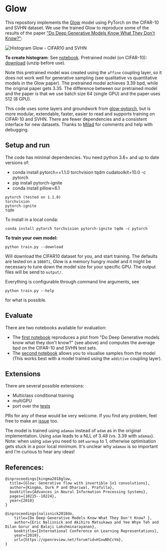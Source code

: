 # Glow

This repository implements the [Glow](https://arxiv.org/abs/1807.03039) model using PyTorch on the CIFAR-10 and SVHN dataset. We use the trained Glow to reproduce some of the results of the paper ["Do Deep Generative Models Know What They Don't Know?"](https://arxiv.org/abs/1810.09136):

![Histogram Glow - CIFAR10 and SVHN](images/histogram_glow_cifar_svhn.png)

**To create histogram**:
See [notebook](Do_deep_generative_models_know_what_they_dont_know.ipynb).
Pretrained model (on CIFAR-10): [download](http://www.cs.ox.ac.uk/people/joost.vanamersfoort/glow.zip) (unzip before use).

Note this pretrained model was created using the `affine` coupling layer, so it does not work well for generative sampling (see qualitative vs quantitative models in the Glow paper). The pretrained model achieves 3.39 bpd, while the original paper gets 3.35. The difference between our pretrained model and the paper is that we use batch size 64 (single GPU) and the paper uses 512 (8 GPU).

This code uses some layers and groundwork from [glow-pytorch](https://github.com/chaiyujin/glow-pytorch), but is more modular, extendable, faster, easier to read and supports training on CIFAR-10 and SVHN. There are fewer dependencies and a consistent interface for new datasets. Thanks to [Milad](https://github.com/mi-lad) for comments and help with debugging.

## Setup and run

The code has minimal dependencies. You need python 3.6+ and up to date versions of:

- conda install pytorch==1.1.0 torchvision  tqdm  cudatoolkit=10.0 -c pytorch
- pip install pytorch-ignite
- conda install pillow=6.1


```
pytorch (tested on 1.1.0)
torchvision
pytorch-ignite
tqdm
```

To install in a local conda:

```
conda install pytorch torchvision pytorch-ignite tqdm -c pytorch
```

**To train your own model:**

```
python train.py --download
```

Will download the CIFAR10 dataset for you, and start training. The defaults are tested on a `1080Ti`, Glow is a memory hungry model and it might be necessary to tune down the model size for your specific GPU. The output files will be send to `output/`.

Everything is configurable through command line arguments, see

```
python train.py --help
```

for what is possible.

## Evaluate

There are two notebooks available for evaluation:

* The [first notebook](Do_deep_generative_models_know_what_they_dont_know.ipynb) reproduces a plot from "Do Deep Generative models know what they don't know?" (see above) and computes the average bpd on the CIFAR-10 and SVHN test sets.
* The [second notebook](Sample_from_Glow.ipynb) allows you to visualise samples from the model (This works best with a model trained using the `additive` coupling layer).


## Extensions

There are several possible extensions:

- Multiclass conditional training
- multiGPU
- port over the [tests](https://github.com/chaiyujin/glow-pytorch/blob/master/test_modules.py)

PRs for any of these would be very welcome. If you find any problem, feel free to make an [issue](https://github.com/y0ast/Glow-PyTorch/issues) too.

The model is trained using `adamax` instead of `adam` as in the original implementation. Using `adam` leads to a NLL of 3.48 (vs. 3.39 with `adamax`). Note: when using `adam` you need to set `warmup` to 1, otherwise optimisation gets stuck in a poor local minimum. It's unclear why `adamax` is so important and I'm curious to hear any ideas!

## References:

```
@inproceedings{kingma2018glow,
  title={Glow: Generative flow with invertible 1x1 convolutions},
  author={Kingma, Durk P and Dhariwal, Prafulla},
  booktitle={Advances in Neural Information Processing Systems},
  pages={10215--10224},
  year={2018}
}

@inproceedings{nalisnick2018do,
    title={Do Deep Generative Models Know What They Don't Know? },
    author={Eric Nalisnick and Akihiro Matsukawa and Yee Whye Teh and Dilan Gorur and Balaji Lakshminarayanan},
    booktitle={International Conference on Learning Representations},
    year={2019},
    url={https://openreview.net/forum?id=H1xwNhCcYm},
}
```
